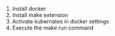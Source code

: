 1) Install docker
2) Install make extension
3) Activate kubernates in docker settings
4) Execute the make run command
